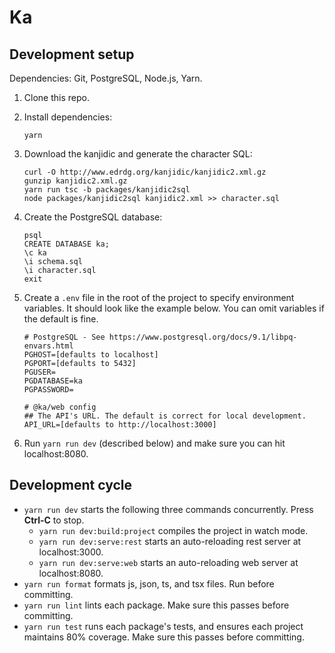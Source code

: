 # Ka

## Development setup

Dependencies: Git, PostgreSQL, Node.js, Yarn.

 1. Clone this repo.

 2. Install dependencies:
    ```
    yarn
    ```

 3. Download the kanjidic and generate the character SQL:
    ```
    curl -O http://www.edrdg.org/kanjidic/kanjidic2.xml.gz
    gunzip kanjidic2.xml.gz
    yarn run tsc -b packages/kanjidic2sql
    node packages/kanjidic2sql kanjidic2.xml >> character.sql
    ```

 4. Create the PostgreSQL database:
    ```
    psql
    CREATE DATABASE ka;
    \c ka
    \i schema.sql
    \i character.sql
    exit
    ```

 5. Create a `.env` file in the root of the project to specify environment
    variables. It should look like the example below. You can omit variables
    if the default is fine.
    ```
    # PostgreSQL - See https://www.postgresql.org/docs/9.1/libpq-envars.html
    PGHOST=[defaults to localhost]
    PGPORT=[defaults to 5432]
    PGUSER=
    PGDATABASE=ka
    PGPASSWORD=

    # @ka/web config
    ## The API's URL. The default is correct for local development.
    API_URL=[defaults to http://localhost:3000]
    ```

 6. Run `yarn run dev` (described below) and make sure you can hit
    localhost:8080.

## Development cycle

  * `yarn run dev` starts the following three commands concurrently. Press
    **Ctrl-C** to stop.
      * `yarn run dev:build:project` compiles the project in watch mode.
      * `yarn run dev:serve:rest` starts an auto-reloading rest server at
        localhost:3000.
      * `yarn run dev:serve:web` starts an auto-reloading web server at
        localhost:8080.
  * `yarn run format` formats js, json, ts, and tsx files. Run before
    committing.
  * `yarn run lint` lints each package. Make sure this passes before committing.
  * `yarn run test` runs each package's tests, and ensures each project
    maintains 80% coverage. Make sure this passes before committing.
